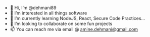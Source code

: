 - 👋 Hi, I’m @dehmani89
- 👀 I’m interested in all things software
- 🌱 I’m currently learning NodeJS, React, Secure Code Practices...
- 💞️ I’m looking to collaborate on some fun projects
- 📫 You can reach me via email @ amine.dehmani@gmail.com 

<!---
dehmani89/dehmani89 is a ✨ special ✨ repository because its `README.md` (this file) appears on your GitHub profile.
You can click the Preview link to take a look at your changes.
--->
